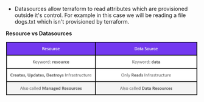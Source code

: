 * Datasources allow terraform to read attributes which are provisioned outside it's control. For example in this case we will be reading a file dogs.txt which isn't provisioned by terraform.

<b>Resource vs Datasources </b>

![](https://raw.githubusercontent.com/kartik1998/dotterraform/master/images/resource_vs_datasource.png)